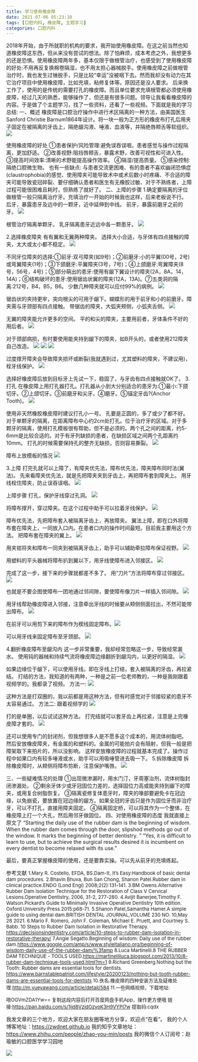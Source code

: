 ```yaml
---
title: 学习使用橡皮障
date: 2021-07-06 05:23:10
tags: [口腔内科, 橡皮障, 主题学习]
categories: 口腔内科
---
```

2018年开始，由于所就职的机构的要求，我开始使用橡皮障。在这之前当然也知道橡皮障这东西，但从来没有尝试的想法。除了怕麻烦，成本考虑之外，我想更多的还是恐惧。使用橡皮障两年多，基本仅限于做根管治疗，也感受到了使用橡皮障的好处:不用再反复换棉卷隔湿，也不用太担心器械脱手。使用橡皮障之前做根管治疗时，我也发生过锉脱手，只是比较“幸运”没被咽下去。然而我却没有动力在其它治疗项目中使用橡皮障，比如充填，粘修复体等。原因还是没人要求。
后来换工作了，使用的是传统的需要打孔的橡皮障。而且单位要求充填根管都必须使用橡皮障，经过几天的熟悉，能够操作了，但还是有很多问题。领导让我看看橡皮障的内容。于是做了个主题学习，找了一些资料，还看了一些视频。下面就是我的学习总结:
一、概述
橡皮障是口腔治疗操作中进行术区隔离的一种方法，由美国医生Sanford Christie Barnum1864年设计。将一块一般为正方形的橡皮布打孔后用夹子固定在被隔离的牙齿上，隔绝龈沟液、唾液、血液等，并隔绝唇颊舌等软组织。
![](https://zymblog-1258069789.cos.ap-chengdu.myqcloud.com/blog0254-rubberdam/01.png)

使用橡皮障的好处
①患者保护/风险管理:避免误吞误咽，患者感觉与操作过程隔离，更加舒适。
②改善视野:阻挡唇颊舌，暴露术野，改善可视性和可进入性。
③提高时间效率:清晰的术野能提高操作效率。
④隔湿/提高质量。
⑤感染控制:隔绝口腔微生物。
也有一些缺点:
与患者交流更困难、有的患者不喜欢幽闭恐惧症(claustrophobia)的感觉、使用障夹可能导致术中或术后数小时疼痛、不合适的障夹可能导致瓷冠碎裂、要仔细确认患者和医生有无橡胶过敏、对于不熟练者，上障过程可能很困难且耗时，但熟练了就好了。
二、上障的步骤
1.确定要隔离的牙位
做根管一般只隔离治疗牙。充填治疗一开始的时候我也这样，后来老板说不行。
后牙，暴露患牙及远中的一颗牙，近中延伸到中线。
前牙，暴露前磨牙之前的牙。
![](https://zymblog-1258069789.cos.ap-chengdu.myqcloud.com/blog0254-rubberdam/02.png)

根管治疗隔离单颗牙。
乳牙隔离患牙近远中各一颗患牙。
![](https://zymblog-1258069789.cos.ap-chengdu.myqcloud.com/blog0254-rubberdam/03.png)

2.选择橡皮障夹
有有翼和无翼两种障夹。
选择大小合适，与牙体有四点接触的障夹，太大或太小都不稳定。
![](https://zymblog-1258069789.cos.ap-chengdu.myqcloud.com/blog0254-rubberdam/04.png)

不同牙位障夹的选择:①前牙:双弓障夹(如9号)；②前磨牙:小的平翼(00号，2号)或弯翼障夹(1号)；③下颌磨牙:平翼障夹(3号，7号)；④上颌磨牙:弯翼障夹(8号，56号，4号)；⑤部分萌出的患牙:使用有龈下翼设计的障夹(2A，8A，14，14A)；⑥结构破坏的患牙:使用锯齿状翼的障夹(12A，13A)。⑦五类洞的隔离:212号，B4，B5，B6。
少数几种障夹就可以应付99%的病例。
![](https://zymblog-1258069789.cos.ap-chengdu.myqcloud.com/blog0254-rubberdam/05.png)

锯齿状的夹持更牢，突向根尖的可用于龈下。蝴蝶形的用于前牙和小的前磨牙。障夹需与牙颈部有四点接触。
带锯齿的障夹，大弧夹颊侧，小弧夹舌侧。
![](https://zymblog-1258069789.cos.ap-chengdu.myqcloud.com/blog0254-rubberdam/06.png)

无翼的障夹能允许更多的空间。
平的和尖的障夹，主要用前者，牙体条件不好的用后者。
![](https://zymblog-1258069789.cos.ap-chengdu.myqcloud.com/blog0254-rubberdam/07.png)

对于颈部病损，有时要使用能夹持到龈下的障夹，如B开头的，或者使用212障夹自己改造。
![](https://zymblog-1258069789.cos.ap-chengdu.myqcloud.com/blog0254-rubberdam/08.png)
![](https://zymblog-1258069789.cos.ap-chengdu.myqcloud.com/blog0254-rubberdam/09.png)
![](https://zymblog-1258069789.cos.ap-chengdu.myqcloud.com/blog0254-rubberdam/10.png)

过度撑开障夹会导致障夹损坏或断裂(我就遇到过，尤其塑料的障夹，不建议用)，栓牙线保护。
![](https://zymblog-1258069789.cos.ap-chengdu.myqcloud.com/blog0254-rubberdam/11.png)

选择好橡皮障后放到目标牙上先试一下，稳固了，与牙齿有四点接触就OK了。
3.打孔
在橡皮障上用打孔器打孔。打孔器从小到大分别适合的患牙为:①最小:下颌切牙。②上颌切牙。③前磨牙和尖牙。④磨牙。⑤锚定牙齿?(Anchor Tooth)。
![](https://zymblog-1258069789.cos.ap-chengdu.myqcloud.com/blog0254-rubberdam/12.png)

使用非天然橡胶橡皮障时建议打孔小一号。
孔要是正圆的，多了或少了都不好。对于单颗牙的隔离，在距离障布中心约2cm处打孔。位于治疗牙的区域。对于多颗牙的隔离，使用打孔模板很有帮助，但不是必须的。两个孔之间的距离，约5-6mm是比较合适的。对于有牙列缺损的患者，在缺损区域之间两个孔距离约10mm。
打孔的时候需要保持孔的整齐无缺损，否则容易撕裂。
![](https://zymblog-1258069789.cos.ap-chengdu.myqcloud.com/blog0254-rubberdam/13.png)

障布上放模板的情况
![](https://zymblog-1258069789.cos.ap-chengdu.myqcloud.com/blog0254-rubberdam/14.png)

3.上障
打完孔就可以上障了，有障夹优先法，障布优先法，障夹障布同时法(翼法)。
先来看障夹优先法，就是先把障夹夹到牙齿上，再把障布套到障夹上。
用牙线栓住障夹，防止误吞误咽。
![](https://zymblog-1258069789.cos.ap-chengdu.myqcloud.com/blog0254-rubberdam/15.png)

上障步骤
打孔，保护牙线穿过孔洞。
![](https://zymblog-1258069789.cos.ap-chengdu.myqcloud.com/blog0254-rubberdam/16.png)

将障布撑开，穿过障夹。在这个过程中助手可以拉着牙线保护。
![](https://zymblog-1258069789.cos.ap-chengdu.myqcloud.com/blog0254-rubberdam/17.png)

障布优先法，先把障布套入被隔离牙齿上，再放障夹。
翼法上障，即在口外将障布套在障夹上，一同放入口内。在患者口内的操作时间最短。目前我主要用这个方法。
把障布套在障夹的翼上。
![](https://zymblog-1258069789.cos.ap-chengdu.myqcloud.com/blog0254-rubberdam/18.png)

用夹钳将夹和障布一同夹到被隔离牙齿上，助手可以辅助牵拉障布保证视野。
![](https://zymblog-1258069789.cos.ap-chengdu.myqcloud.com/blog0254-rubberdam/19.png)

用塑料的平头器械将障布扒到翼以下，用牙线使障布进入邻接区。
![](https://zymblog-1258069789.cos.ap-chengdu.myqcloud.com/blog0254-rubberdam/20.png)

完成了这一步，接下来的步骤就都差不多了。
用“刀片”方法将障布穿过邻接区。
![](https://zymblog-1258069789.cos.ap-chengdu.myqcloud.com/blog0254-rubberdam/21.png)

也就是不要企图使障布一团地通过邻间隙，要使障布像刀片一样插入邻间隙。
![](https://zymblog-1258069789.cos.ap-chengdu.myqcloud.com/blog0254-rubberdam/22.png)

用牙线帮助橡皮障进入邻接，注意牵出牙线的时候要从颊侧侧面拉出，不然可能带出障布。
![](https://zymblog-1258069789.cos.ap-chengdu.myqcloud.com/blog0254-rubberdam/23.png)

在前牙可以用剪下来的障布作为楔线固定障布。![](https://zymblog-1258069789.cos.ap-chengdu.myqcloud.com/blog0254-rubberdam/24.png)


可以用牙线来固定障布至牙颈部。
![](https://zymblog-1258069789.cos.ap-chengdu.myqcloud.com/blog0254-rubberdam/25.png)

4.翻折橡皮障布至龈沟内
这一步非常重要，我却经常忽略这一步，导致经常漏水。
使用钝的器械和持续气流将橡皮障边缘翻折到龈沟内，以更好的隔湿。
![](https://zymblog-1258069789.cos.ap-chengdu.myqcloud.com/blog0254-rubberdam/26.png)

如果边缘位于龈下，可以使用牙线。即在牙线上打结，套入被隔离的牙齿，再拉紧结。
打结的方法，我知道的有两种，一种是之前一位老师教的，一种是我刚跟着视频学的。我都录了视频。
方法一:
![](https://zymblog-1258069789.cos.ap-chengdu.myqcloud.com/blog0254-rubberdam/27.gif)

这种方法是打双圈的，我以前都是用这种方法，但有时感觉对于邻接较紧的患牙不太容易通过。
方法二:
跟着视频学的
![](https://zymblog-1258069789.cos.ap-chengdu.myqcloud.com/blog0254-rubberdam/28.gif)

打的是单圈，以后试试这种方法。
打完结就可以套牙齿上再拉紧，注意是上完橡皮障才套的。
![](https://zymblog-1258069789.cos.ap-chengdu.myqcloud.com/blog0254-rubberdam/29.png)

还可以使用专门的封闭剂，但我想很多人是不愿多这个成本的，用流体树脂吧。
然后安放橡皮障夹，有金属的和塑料的。金属的可能拍片会有阻射，但我一般是把障架取下来拍片的，所以没影响。
这样安放橡皮障的过程就基本完成了。操作过程中如果口内有较多唾液或水，助手可以用吸唾管进去吸一下。
5.拆除橡皮障
拆除橡皮障时，从颊侧将障布剪断，注意保护嘴唇。
![](https://zymblog-1258069789.cos.ap-chengdu.myqcloud.com/blog0254-rubberdam/30.png)

三、一些疑难情况的处理
①出现微渗漏时，用水门汀，牙周塞治剂，流体树脂封闭渗漏处。
②剩余牙体少或牙冠固位力差的，选择固位力高或能夹持到龈下的障夹，或用复合树脂恢复。
③隔离瓷修复体患牙时，障夹的喙部要避免卡在冠边缘，以免崩瓷，要放置在冠边缘的龈方。如果全冠的牙齿只是作为固位牙而非治疗牙，可以不打孔，直接用障夹固定。
④隔离固定桥，可以将其作为一个整体，在橡皮障上打一个大孔，然后用邻牙做固位。
四、对使用橡皮障的态度
我就直接上原文了
“Starting the daily use of the rubber dam is the beginning of wisdom. When the rubber dam comes through the door, slipshod methods go out of the window.
It marks the beginning of better dentistry. ”
“Yes, it is difficult to learn to use, but to achieve the surgical results desired it is incumbent on every dentist to become relaxed with its use.”


最后，要真正掌握橡皮障的使用，还是要靠实操。可以先从前牙的充填练起。




参考文献
<font size=2>
1.Mary R. Costello, EFDA, BS.Dam-It, It’s Easy:Handbook of basic dental dam procedures.
2.Bhavin Bhuva, Bun San Chong, Shanon Patel.Rubber dam in clinical practice.ENDO (Lond Engl) 2008;2(2):131-141.
3.BM Owens.Alternative Rubber Dam Isolation Technique for the Restoration of Class V Cervical Lesions.Operative Dentistry, 2006, 31-2, 277-280.
4.Avijit Banerjee,Timothy F. Watson.Pickard’s Guide to Minimally Invasive Operative Dentistry 10th edition. Oxford University Press 2015:p68-71.
5.Shanon Patel,Samantha Hamer.A simple guide to using dental dam.BRITISH DENTAL JOURNAL,VOLUME 230 NO. 10,May 28 2021.
6.Mario F. Romero, John F. Coleman, Michael E. Pruett, and Courtney S. Babb. 10 Steps to Rubber Dam Isolation in Restorative Therapy. https://decisionsindentistry.com/article/10-steps-to-rubber-dam-isolation-in-restorative-therapy/
7.Angie Segatto.Beginning of wisdom: Daily use of the rubber dam.https://www.google.com/amp/s/www.styleitaliano.org/beginning-of-wisdom-daily-use-of-the-rubber-dam/%3famp
8.Luca Martinelli.8 THE RUBBER DAM TECHNIQUE - TOOLS USED.https://martinelliluca.blogspot.com/2013/10/8-rubber-dam-technique-tools-used.html?m=1
9.Richard Greenberg.Nothing but the Tooth: Rubber dams are essential tools for dentists. https://www.barnstablepatriot.com/lifestyle/20200123/nothing-but-tooth-rubber-dams-are-essential-tools-for-dentists
10.佚名.橡皮障的四种安装方法及疑难处理.http://m.yueyawang.com/article/detail/584
11.一些网络视频，下载地址:


唔OGVmZDA1Yw==
复制这段内容后打开百度网盘手机App，操作更方便哦 
链接:https://pan.baidu.com/s/1ijd8VzidOzvoK3H9VYPI7w 
提取码:cqdx
</font>



我发文章的三个地方，欢迎大家在朋友圈等地方分享，欢迎点“在看”。
我的个人博客地址：https://zwdnet.github.io
我的知乎文章地址： https://www.zhihu.com/people/zhao-you-min/posts
我的微信个人订阅号：赵瑜敏的口腔医学学习园地








![](https://zymblog-1258069789.cos.ap-chengdu.myqcloud.com/other/wx.jpg)
